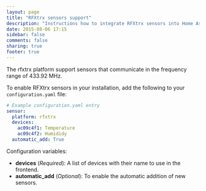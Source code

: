 ```yaml
---
layout: page
title: "RFXtrx sensors support"
description: "Instructions how to integrate RFXtrx sensors into Home Assistant."
date: 2015-08-06 17:15
sidebar: false
comments: false
sharing: true
footer: true
---
```

The rfxtrx platform support sensors that communicate in the frequency range of 433.92 MHz.

To enable RFXtrx sensors in your installation, add the following to your `configuration.yaml` file:

```yaml
# Example configuration.yaml entry
sensor:
  platform: rfxtrx
  devices:
    ac09c4f1: Temperature
    ac09c4f2: Humididy
  automatic_add: True
```

Configuration variables:

- **devices** (*Required*): A list of devices with their name to use in the frontend.
- **automatic_add** (*Optional*): To enable the automatic addition of new sensors.




